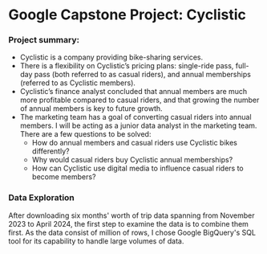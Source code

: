 # Google Capstone Project: Cyclistic 

### Project summary:
- Cyclistic is a company providing bike-sharing services.
- There is a flexibility on Cyclistic’s pricing plans: single-ride pass, full-day pass (both referred to as casual riders), and annual memberships (referred to as Cyclistic members).
- Cyclistic’s finance analyst concluded that annual members are much more profitable compared to casual riders, and that growing the number of annual members is key to future growth.
- The marketing team has a goal of converting casual riders into annual members. I will be acting as a junior data analyst in the marketing team. There are a few questions to be solved:
    - How do annual members and casual riders use Cyclistic bikes differently?
    - Why would casual riders buy Cyclistic annual memberships?
    - How can Cyclistic use digital media to influence casual riders to become members?

### Data Exploration
After downloading six months' worth of trip data spanning from November 2023 to April 2024, the first step to examine the data is to combine them first. As the data consist of million of rows, I chose Google BigQuery's SQL tool for its capability to handle large volumes of data.









